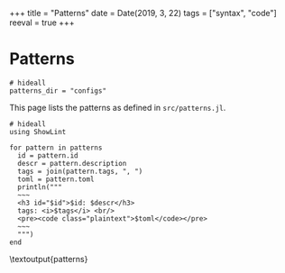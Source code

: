 +++
title = "Patterns"
date = Date(2019, 3, 22)
tags = ["syntax", "code"]
reeval = true
+++

# Patterns

```julia:preliminaries
# hideall
patterns_dir = "configs"
```

This page lists the patterns as defined in `src/patterns.jl`.

```julia:patterns
# hideall
using ShowLint

for pattern in patterns
  id = pattern.id
  descr = pattern.description
  tags = join(pattern.tags, ", ")
  toml = pattern.toml
  println("""
  ~~~ 
  <h3 id="$id">$id: $descr</h3>
  tags: <i>$tags</i> <br/>
  <pre><code class="plaintext">$toml</code></pre>
  ~~~
  """)
end
```

\textoutput{patterns}

